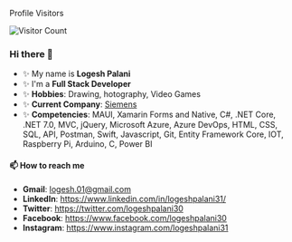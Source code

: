 Profile Visitors

![Visitor Count](https://profile-counter.glitch.me/logeshpalani30/count.svg)

### Hi there 👋


- ✨ My name is **Logesh Palani**
- ✨ I'm a **Full Stack Developer**
- ✨ **Hobbies**: Drawing, hotography, Video Games
- ✨ **Current Company**: [Siemens](https://www.siemens.com/global/en.html)
- ✨ **Competencies**: MAUI, Xamarin Forms and Native, C#, .NET Core, .NET 7.0, MVC, jQuery, Microsoft Azure, Azure DevOps, HTML, CSS, SQL, API, Postman, Swift, Javascript, Git, Entity Framework Core, IOT, Raspberry Pi, Arduino, C, Power BI

#### 📫 How to reach me

- **Gmail**: logesh.01@gmail.com
- **LinkedIn**: https://www.linkedin.com/in/logeshpalani31/
- **Twitter**: https://twitter.com/logeshpalani30
- **Facebook**: https://www.facebook.com/logeshpalani30
- **Instagram**: https://www.instagram.com/logeshpalani31
